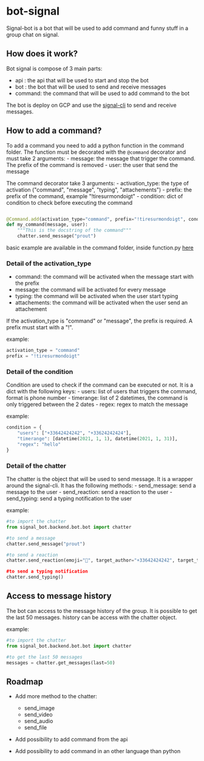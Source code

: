 # bot-signal

Signal-bot is a bot that will be used to add command and funny stuff in a group
chat on signal.


## How does it work?

Bot signal is compose of 3 main parts:
- api	: the api that will be used to start and stop the bot
- bot	: the bot that will be used to send and receive messages 
- command: the command that will be used to add command to the bot

The bot is deploy on GCP and use the [signal-cli](https://github.com/AsamK/signal-cli) to send and receive messages.

## How to add a command?

To add a command you need to add a python function in the command folder. 
The function must be decorated with the `@command` decorator and must take 2 arguments:
	- message: the message that trigger the command. The prefix of the command is removed
	- user: the user that send the message

The command decorator take 3 arguments:
	- activation_type: the type of activation ("command", "message", "typing", "attachements")
	- prefix: the prefix of the command, example "!tiresurmondoigt"
	- condition: dict of condition to check before executing the command

```python

@Command.add(activation_type="command", prefix="!tiresurmondoigt", condition={"users": ["+33642424242"]})
def my_command(message, user):
	"""This is the docstring of the command"""
    chatter.send_message("prout")

```

basic example are available in the command folder, inside function.py [here](signal_bot/backend/commands/functions/basic.py)

### Detail of the activation_type

- command: the command will be activated when the message start with the prefix
- message: the command will be activated for every message
- typing: the command will be activated when the user start typing
- attachements: the command will be activated when the user send an attachement

If the activation_type is "command" or "message", the prefix is required. A prefix must start with a "!".

example:
```python
activation_type = "command"
prefix = "!tiresurmondoigt"
```

### Detail of the condition

Condition are used to check if the command can be executed or not. It is a dict with the
following keys:
    - users: list of users that triggers the command, format is phone number
    - timerange: list of 2 datetimes, the command is only triggered between the 2 dates
    - regex: regex to match the message

example:
```python
condition = {
    "users": ["+33642424242", "+33624242424"],
    "timerange": [datetime(2021, 1, 1), datetime(2021, 1, 31)],
    "regex": "hello"
}
```

### Detail of the chatter

The chatter is the object that will be used to send message. It is a wrapper around the signal-cli.
It has the following methods:
	- send_message: send a message to the user
	- send_reaction: send a reaction to the user
	- send_typing: send a typing notification to the user

example:
```python
#to import the chatter
from signal_bot.backend.bot.bot import chatter

#to send a message
chatter.send_message("prout")

#to send a reaction
chatter.send_reaction(emoji="💨", target_author="+33642424242", target_timestamp="1611234567890)

#to send a typing notification
chatter.send_typing()
```

## Access to message history

The bot can access to the message history of the group. It is possible to get the last 50 messages.
history can be access with the chatter object.

example:
```python
#to import the chatter
from signal_bot.backend.bot.bot import chatter

#to get the last 50 messages
messages = chatter.get_messages(last=50)
```

## Roadmap

- Add more method to the chatter:
	- send_image
	- send_video
	- send_audio
	- send_file

- Add possibility to add command from the api
- Add possibility to add command in an other language than python


